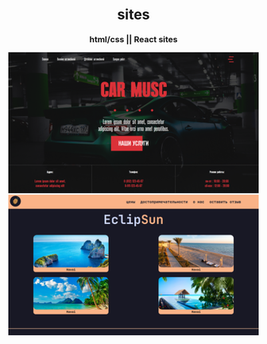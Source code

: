 # <h1 align="center">**sites**</h1>
### <h3 align="center"> html/css || React sites </h1>
![img](https://github.com/Teishotoku/sites/blob/main/.img/car.png)
![img](https://github.com/Teishotoku/sites/blob/main/.img/yellow.png)
